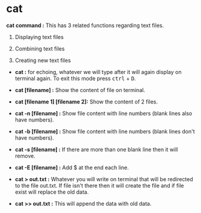 # cat

**cat command :** This has 3 related functions regarding text files.
1.  Displaying text files
    
1. Combining text files
    
1. Creating new text files

* **cat :** for echoing, whatever we will type after it will again display on terminal again. To exit this mode press <kbd> ctrl</kbd> + <kbd> D</kbd>.
    
* **cat [filename] :** Show the content of file on terminal.
    
* **cat [filename 1] [filename 2]:** Show the content of 2 files.
    
    <!-- * **cat :** -->

* **cat -n [filename] :** Show file content with line numbers (blank lines also have numbers).

* **cat -b [filename] :** Show file content with line numbers (blank lines don't  have numbers).

* **cat -s [filename] :** If there are more than one blank line then it will remove.

* **cat -E [filename] :** Add $ at the end each line.

* **cat > out.txt :** Whatever you will write on terminal that will be redirected to the file out.txt. If file isn't there then it will create the file and if file exist will replace the old data.

* **cat >> out.txt :**  This will append the data with  old data.